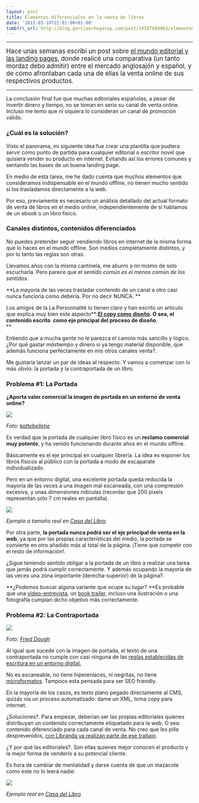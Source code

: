 ```yaml
--- 
layout: post 
title: Elementos diferenciales en la venta de libros
date: '2012-03-19T22:01:00+01:00' 
tumblr\_url: http://blog.garciaechegaray.com/post/19587684063/elementos-diferenciales-en-la-venta-de-libros
---
```


***

<big>Hace unas semanas escribí un post sobre [el mundo editorial y las
landing pages](http://blog.garciaechegaray.com/2012/02/08/el-mundo-editorial-landing-pages.html),
donde realicé una comparativa (un tanto mordaz debo admitir) entre el
mercado anglosajón y español, y de cómo afrontaban cada una de ellas la
venta online de sus respectivos productos. </big>

***

La conclusión final fue que muchas editoriales españolas, a pesar de
invertir dinero y tiempo, no se toman en serio su canal de venta online.
Incluso me temo que ni siquiera lo consideran un canal de promoción
válido.

### ¿Cuál es la solución?

Visto el panorama, mi siguiente idea fue crear una plantilla que pudiera
servir como punto de partida para cualquier editorial o escritor novel
que quisiera vender su producto en internet. Evitando así los errores
comunes y sentando las bases de un buena landing page.

En medio de esta tarea, me he dado cuenta que muchos elementos que
consideramos indispensable en el mundo offline, no tienen mucho sentido
si los trasladamos directamente a la web.

Por eso, previamente es necesario un análisis detallado del actual
formato de venta de libros en el medio online, independientemente de si
hablamos de un ebook o un libro físico.

### Canales distintos, contenidos diferenciados

No puedes pretender seguir vendiendo libros en internet de la misma
forma que lo haces en el mundo offline. Son medios completamente
distintos, y por lo tanto las reglas son otras.

Llevamos años con la misma cantinela, me aburro a mi mismo de solo
escucharla. Pero parece que el *sentido común es el menos común de los
sentidos*.

**La mayoría de las veces trasladar contenido de un canal a otro casi
nunca funciona como debería. Por no decir NUNCA. **

Los amigos de la La Personnalité lo tienen claro y han escrito un
artículo que explica muy bien este aspecto**:**[El copy como
diseño](http://lapersonnalite.com/el-copy-como-dise%C3%B1ador/). O sea,
el contenido escrito  como eje principal del proceso de diseño**.\
**

Entiendo que a mucha gente no le parezca el camino más sencillo y
lógico. ¿Por qué gastar *más*tiempo y dinero si ya tengo material
disponible, que además funciona perfectamente en mis otros canales
venta?.

Me gustaría lanzar un par de ideas al respecto. Y vamos a comenzar con
lo más obvio: la portada y la contraportada de un libro.

### Problema \#1: La Portada

**¿Aporta valor comercial la imagen de portada en un entorno de venta
online?**

![](http://farm6.staticflickr.com/5283/5363963636_80ec3b51ab.jpg)

*Foto: [kattebelletje](http://www.flickr.com/photos/kattebelletje/)*

Es verdad que la portada de cualquier libro físico es un **reclamo
comercial muy potente**, y ha venido funcionando durante años en el
mundo offline.

Básicamente es el eje principal en cualquier librería. La idea es
exponer los libros físicos al público con la portada a modo de
escaparate individualizado.

Pero en un entorno digital, una excelente portada queda reducida la
mayoría de las veces a una imagen mal escaneada, con una compresión
excesiva, y unas dimensiones ridículas (recordar que 200 pixels
representan sólo 7 cm reales en pantalla).

![](http://bruno.garciaechegaray.com/landing-pages-libros/portada-libro-online.png)

*Ejemplo a tamaño real en [Casa del
Libro](http://www.casadellibro.com/libro-los-alemanes-se-vuelan-la-cabeza-por-amor-lviii-premio-de-novela-ateneo-ciudad-de-valladolid/9788498775600/1969553)*

Por otra parte, **la portada nunca podrá ser el eje principal de venta
en la web**, ya que por las propias características del medio, la
portada se convierte en otro añadido más al total de la página. ¡Tiene
que competir con el resto de información!.

¿Sigue teniendo sentido obligar a la portada de un libro a realizar una
tarea que jamás podrá cumplir correctamente. Y además ocupando la
mayoría de las veces una zona importante (derecha-superior) de la
página?.

**¿Podemos buscar alguna variante que ocupe su lugar?.**Es probable que
una [vídeo-entrevista](http://www.youtube.com/watch?v=wqxc4H6UX5U), un
[book trailer](http://www.youtube.com/watch?v=MyO2k-jApng), incluso una
ilustración o una fotografía cumplan dicho objetivo más correctamente.

### Problema \#2: La Contraportada

![](http://farm4.staticflickr.com/3335/4621859900_93d793f307_z.jpg)

*Foto: [Fried Dough](http://www.flickr.com/photos/42787780@N04/)*

Al igual que sucede con la imagen de portada, el texto de una
contraportada no cumple con casi ninguna de las [reglas establecidas de
escritura en un entorno
digital.](http://www.trucosoptimizacion.com/index.php/2012/02/24/5-reglas-para-escribir-en-la-web)

No es escaneable, no tiene hiperenlaces, ni negritas, no tiene
[microformatos](http://microformats.org/). Tampoco esta pensada para ser
SEO friendly.

En la mayoría de los casos, es texto plano pegado directamente al CMS,
quizás vía un proceso automatizado: dame un XML, toma copy para
internet.

¿Soluciones?. Para empezar, deberían ser las propias editoriales quienes
distribuyan un contenido correctamente etiquetado para la web. O sea:
contenido diferenciado para cada canal de venta. No creo que les pille
desprevenidos, [con Libranda ya realizan parte de ese
trabajo](http://www.libranda.com/default.aspx?id_seccion=805).

¿Y por qué las editoriales?. Son ellas quienes mejor conocen el producto
y la mejor forma de venderlo a su potencial cliente.

Es hora de cambiar de mentalidad y darse cuenta de que un mazacote como
este no lo leerá nadie:

![](http://bruno.garciaechegaray.com/landing-pages-libros/contraportada-libro-online.png)

*Ejemplo real en [Casa del
Libro](http://www.casadellibro.com/libro-los-alemanes-se-vuelan-la-cabeza-por-amor-lviii-premio-de-novela-ateneo-ciudad-de-valladolid/9788498775600/1969553)*
